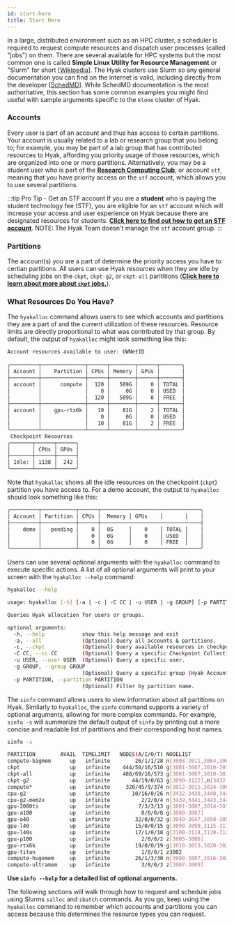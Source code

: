 ```yaml
---
id: start-here
title: Start Here
---
```


In a large, distributed environment such as an HPC cluster, a scheduler is required to request compute resources and dispatch user processes (called "jobs") on them. There are several available for HPC systems but the most common one is called **Simple Linux Utility for Resource Management** or "Slurm" for short [[Wikipedia](https://en.wikipedia.org/wiki/Slurm_Workload_Manager)]. The Hyak clusters use Slurm so any general documentation you can find on the internet is valid, including directly from the developer [[SchedMD](https://slurm.schedmd.com)]. While SchedMD documentation is the most authoritative, this section has some common examples you might find useful with sample arguments specific to the `klone` cluster of Hyak.

### Accounts
Every user is part of an account and thus has access to certain partitions. Your account is usually related to a lab or research group that you belong to; for example, you may be part of a lab group that has contributed resources to Hyak, affording you priority usage of those resources, which are organized into one or more partitions. Alternatively, you may be a student user who is part of the [**Research Computing Club**](https://depts.washington.edu/uwrcc/), or account `stf`, meaning that you have priority access on the `stf` account, which allows you to use several partitions. 

:::tip Pro Tip - Get an STF account
If you are a **student** who is paying the student technology fee (STF), you are eligible for an `stf` account which will increase your access and user experience on Hyak because there are designated resources for students. [**Click here to find out how to get an STF account**](https://depts.washington.edu/uwrcc/hyak_access/). NOTE: The Hyak Team doesn't manage the `stf` account group.
:::

### Partitions
The account(s) you are a part of determine the priority access you have to certian partitions. All users can use Hyak resources when they are idle by scheduling jobs on the `ckpt`, `ckpt-g2`, or `ckpt-all` parititions ([**Click here to learn about more about `ckpt` jobs.**](https://hyak.uw.edu/docs/compute/checkpoint#the-checkpoint-partition)). 

### What Resources Do You Have?
The `hyakalloc` command allows users to see which accounts and partitions they are a part of and the current utilization of these resources. Resource limits are directly proportional to what was contributed by that group. By default, the output of `hyakalloc` might look something like this:

```bash
Account resources available to user: UWNetID   
   
╭─────────┬──────────────┬──────┬────────┬──────┬───────╮
│ Account │    Partition │ CPUs │ Memory │ GPUs │       │
├─────────┼──────────────┼──────┼────────┼──────┼───────┤
│ account │      compute │  120 │   509G │    0 │ TOTAL │
│         │              │    0 │     0G │    0 │ USED  │
│         │              │  120 │   509G │    0 │ FREE  │
├─────────┼──────────────┼──────┼────────┼──────┼───────┤
│ account │    gpu-rtx6k │   10 │    81G │    2 │ TOTAL │
│         │              │    0 │     0G │    0 │ USED  │
│         │              │   10 │    81G │    2 │ FREE  │
╰─────────┴──────────────┴──────┴────────┴──────┴───────╯
 Checkpoint Resources  
╭───────┬──────┬──────╮
│       │ CPUs │ GPUs │
├───────┼──────┼──────┤
│ Idle: │ 1138 │  242 │
╰───────┴──────┴──────╯
```
Note that `hyakalloc` shows all the idle resources on the checkpoint (`ckpt`) partition you have access to. For a demo account, the output to `hyakalloc` should look something like this: 
```bash        
╭─────────┬───────────┬──────┬────────────────────────────────╮
│ Account │ Partition │ CPUs │  Memory │ GPUs    │       │    │  
├─────────┼───────────┼──────┼────────────────────────────────┤
│    demo │   pending │    0 │  0G     │    0    │ TOTAL │    │
│         │           │    0 │  0G     │    0    │ USED  │    │
│         │           │    0 │  0G     │    0    │ FREE  │    │
╰─────────┴───────────┴──────┴────────────────────────────────╯
```

Users can use several optional arguments with the `hyakalloc` command to execute specific actions. A list of all optional arguments will print to your screen with the `hyakalloc --help` command:
```bash
hyakalloc --help
```
```bash
usage: hyakalloc [-h] [-a | -c | -C CC | -u USER | -g GROUP] [-p PARTITION]

Queries Hyak allocation for users or groups.

optional arguments:
  -h, --help            show this help message and exit
  -a, --all             (Optional) Query all accounts & partitions.
  -c, --ckpt            (Optional) Query available resources in checkpoint.
  -C CC, --cc CC        (Optional) Query a specific Checkpoint Collective (cc).
  -u USER, --user USER  (Optional) Query a specific user.
  -g GROUP, --group GROUP
                        (Optional) Query a specific group (Hyak Account).
  -p PARTITION, --partition PARTITION
                        (Optional) Filter by partition name.
```
The `sinfo` command allows users to view information about all partitions on Hyak. Similarly to `hyakalloc`, the `sinfo` command supports a variety of optional arguments, allowing for more complex commands. For example, `sinfo -s` will summarize the default output of `sinfo` by printing out a more concise and readable list of partitions and their corresponding host names.
```bash
sinfo -s
```
```bash
PARTITION        AVAIL  TIMELIMIT   NODES(A/I/O/T) NODELIST
compute-bigmem      up   infinite        26/1/1/28 n[3008-3011,3064,3066,3132-3133,3190,3244-3247,3252-3255,3353-3355,3400-3407]
ckpt                up   infinite    444/50/16/510 g[3001-3007,3010-3017,3020-3027,3030-3037,3040-3047,3050-3057,3060-3067,3070-3077,3080-3087],n[3000-3431],z[3001-3002,3005-3009]
ckpt-all            up   infinite    488/69/16/573 g[3001-3007,3010-3017,3020-3027,3030-3037,3040-3047,3050-3057,3060-3067,3070-3077,3080-3087,3090-3122],n[3000-3461],z[3001-3002,3005-3009]
ckpt-g2             up   infinite       44/19/0/63 g[3090-3122],n[3432-3461]
compute*            up   infinite     320/45/9/374 n[3012-3015,3024-3063,3068-3131,3134-3189,3191-3239,3248-3251,3256-3299,3304-3352,3356-3363,3368-3399,3408-3431]
cpu-g2              up   infinite       10/16/0/26 n[3432-3438,3440,3442,3444,3446-3461]
cpu-g2-mem2x        up   infinite          2/2/0/4 n[3439,3441,3443,3445]
gpu-2080ti          up   infinite         7/3/3/13 g[3001-3007,3014-3017,3027],z3001
gpu-a100            up   infinite          8/0/0/8 g[3080-3087]
gpu-a40             up   infinite        32/0/0/32 g[3040-3047,3050-3057,3060-3067,3070-3077]
gpu-l40             up   infinite        15/0/0/15 g[3090-3099,3115-3119]
gpu-l40s            up   infinite        17/1/0/18 g[3100-3114,3120-3122]
gpu-p100            up   infinite          2/0/0/2 z[3005-3006]
gpu-rtx6k           up   infinite        19/0/0/19 g[3010-3013,3020-3026,3030-3037]
gpu-titan           up   infinite          1/0/0/1 z3002
compute-hugemem     up   infinite        26/1/3/30 n[3000-3007,3016-3023,3065,3067,3240-3243,3300-3303,3364-3367]
compute-ultramem    up   infinite          3/0/0/3 z[3007-3009]
```
**Use `sinfo --help` for a detailed list of optional arguments.**

The following sections will walk through how to request and schedule jobs using Slurms `salloc` and `sbatch` commands. As you go, keep using the `hyakalloc` command to remember which accounts and partitions you can access because this determines the resource types you can request.

